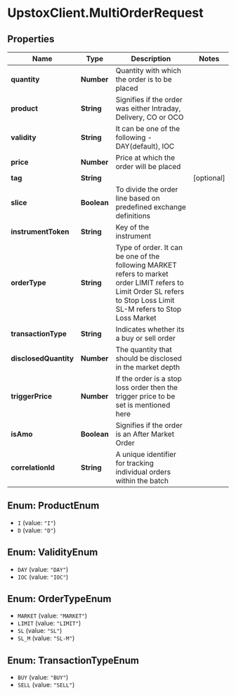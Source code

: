 # UpstoxClient.MultiOrderRequest

## Properties
Name | Type | Description | Notes
------------ | ------------- | ------------- | -------------
**quantity** | **Number** | Quantity with which the order is to be placed | 
**product** | **String** | Signifies if the order was either Intraday, Delivery, CO or OCO | 
**validity** | **String** | It can be one of the following - DAY(default), IOC | 
**price** | **Number** | Price at which the order will be placed | 
**tag** | **String** |  | [optional] 
**slice** | **Boolean** | To divide the order line based on predefined exchange definitions | 
**instrumentToken** | **String** | Key of the instrument | 
**orderType** | **String** | Type of order. It can be one of the following MARKET refers to market order LIMIT refers to Limit Order SL refers to Stop Loss Limit SL-M refers to Stop Loss Market | 
**transactionType** | **String** | Indicates whether its a buy or sell order | 
**disclosedQuantity** | **Number** | The quantity that should be disclosed in the market depth | 
**triggerPrice** | **Number** | If the order is a stop loss order then the trigger price to be set is mentioned here | 
**isAmo** | **Boolean** | Signifies if the order is an After Market Order | 
**correlationId** | **String** | A unique identifier for tracking individual orders within the batch | 

<a name="ProductEnum"></a>
## Enum: ProductEnum

* `I` (value: `"I"`)
* `D` (value: `"D"`)


<a name="ValidityEnum"></a>
## Enum: ValidityEnum

* `DAY` (value: `"DAY"`)
* `IOC` (value: `"IOC"`)


<a name="OrderTypeEnum"></a>
## Enum: OrderTypeEnum

* `MARKET` (value: `"MARKET"`)
* `LIMIT` (value: `"LIMIT"`)
* `SL` (value: `"SL"`)
* `SL_M` (value: `"SL-M"`)


<a name="TransactionTypeEnum"></a>
## Enum: TransactionTypeEnum

* `BUY` (value: `"BUY"`)
* `SELL` (value: `"SELL"`)

